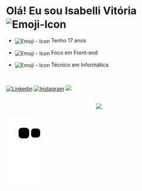 <!--Apresentação-->
<h1> Olá! Eu sou Isabelli Vitória <img align='center' alt="Emoji-Icon" height="30px" width="30px" src="https://em-content.zobj.net/source/animated-noto-color-emoji/356/wilted-flower_1f940.gif">
</h1>

<!--Informações pessoais-->
- <img align='center' alt="Emoji - Icon" height="26px" width="26px" src="https://em-content.zobj.net/thumbs/120/apple/354/pushpin_1f4cc.png"> Tenho 17 anos
  
- <img align='center' alt="Emoji - Icon" height="26px" width="26px" src="https://em-content.zobj.net/thumbs/120/apple/354/woman-technologist_1f469-200d-1f4bb.png"> Foco em Front-end

- <img align='center' alt="Emoji - Icon" height="26px" width="26px" src="https://em-content.zobj.net/source/microsoft-teams/363/woman-student_1f469-200d-1f393.png"> Técnico em Informática

</br>

<!--Redes Sociais-->
[![Linkedin](https://img.shields.io/badge/LinkedIn-0077B5?style=for-the-badge&logo=linkedin&logoColor=white
)](https://www.linkedin.com/in/isabelli-vit%C3%B3ria-37514a20b/)
[![Instagram](https://img.shields.io/badge/Instagram-E4405F?style=for-the-badge&logo=instagram&logoColor=white
)](https://www.instagram.com/unow.iv/?next=%2F)
<a href = "mailto:isabelliv797@gmail.com" target="_blank"><img src="https://img.shields.io/badge/Gmail-D14836?style=for-the-badge&logo=gmail&logoColor=white" target="_blank"></a>

</br>
<!-- Dados do GitHub -->
<div align='center'>
    <a href="https://github.com/zMaffezzoli">
    <img height="150em" src="https://github-readme-stats-sigma-five.vercel.app/api?username=unowiv&show_icons=true&theme=dark&include_all_commits=true&count_private=true"/>
    </a>
</div>

<!--Cobrinha-->
![Snake animation](https://github.com/unowiv/unowiv/blob/output/github-contribution-grid-snake.svg)

